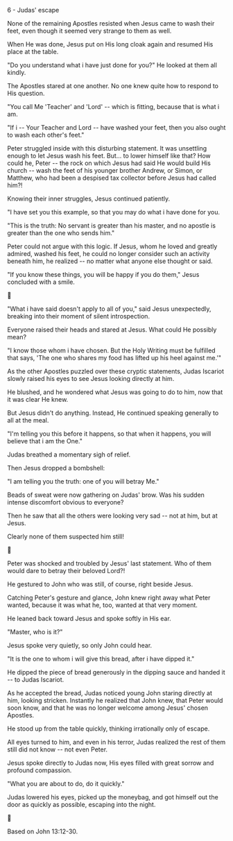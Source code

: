 6 - Judas' escape 

None of the remaining Apostles resisted when Jesus came to wash their feet, even though it seemed very strange to them as well.

When He was done, Jesus put on His long cloak again and resumed His place at the table.

"Do you understand what i have just done for you?" He looked at them all kindly. 

The Apostles stared at one another. No one knew quite how to respond to His question.

"You call Me 'Teacher' and 'Lord' -- which is fitting, because that is what i am.

"If i -- Your Teacher and Lord -- have washed your feet, then you also ought to wash each other's feet."

Peter struggled inside with this disturbing statement. It was unsettling enough to let Jesus wash his feet. But... to lower himself like that? How could he, Peter -- the rock on which Jesus had said He would build His church -- wash the feet of his younger brother Andrew, or Simon, or Matthew, who had been a despised tax collector before Jesus had called him?!

Knowing their inner struggles, Jesus continued patiently.

"I have set you this example, so that you may do what i have done for you.

"This is the truth: No servant is greater than his master, and no apostle is greater than the one who sends him."

Peter could not argue with this logic. If Jesus, whom he loved and greatly admired, washed his feet, he could no longer consider such an activity beneath him, he realized -- no matter what anyone else thought or said.

"If you know these things, you will be happy if you do them," Jesus concluded with a smile.

💠

"What i have said doesn't apply to all of you," said Jesus unexpectedly, breaking into their moment of silent introspection.

Everyone raised their heads and stared at Jesus. What could He possibly mean?

"I know those whom i have chosen. But the Holy Writing must be fulfilled that says, 'The one who shares my food has lifted up his heel against me.'"

As the other Apostles puzzled over these cryptic statements, Judas Iscariot slowly raised his eyes to see Jesus looking directly at him.

He blushed, and he wondered what Jesus was going to do to him, now that it was clear He knew.

But Jesus didn't do anything. Instead, He continued speaking generally to all at the meal. 

"I'm telling you this before it happens, so that when it happens, you will believe that i am the One."

Judas breathed a momentary sigh of relief.

Then Jesus dropped a bombshell:

"I am telling you the truth: one of you will betray Me."

Beads of sweat were now gathering on Judas' brow. Was his sudden intense discomfort obvious to everyone?

Then he saw that all the others were looking very sad -- not at him, but at Jesus. 

Clearly none of them suspected him still!

💠

Peter was shocked and troubled by Jesus' last statement. Who of them would dare to betray their beloved Lord?! 

He gestured to John who was still, of course, right beside Jesus.

Catching Peter's gesture and glance, John knew right away what Peter wanted, because it was what he, too, wanted at that very moment.

He leaned back toward Jesus and spoke softly in His ear.

"Master, who is it?"

Jesus spoke very quietly, so only John could hear.

"It is the one to whom i will give this bread, after i have dipped it."

He dipped the piece of bread generously in the dipping sauce and handed it -- to Judas Iscariot.

As he accepted the bread, Judas noticed young John staring directly at him, looking stricken. Instantly he realized that John knew, that Peter would soon know, and that he was no longer welcome among Jesus' chosen Apostles.

He stood up from the table quickly, thinking irrationally only of escape.

All eyes turned to him, and even in his terror, Judas realized the rest of them still did not know -- not even Peter.

Jesus spoke directly to Judas now, His eyes filled with great sorrow and profound compassion. 

"What you are about to do, do it quickly."

Judas lowered his eyes, picked up the moneybag, and got himself out the door as quickly as possible, escaping into the night.

💠

Based on John 13:12-30.